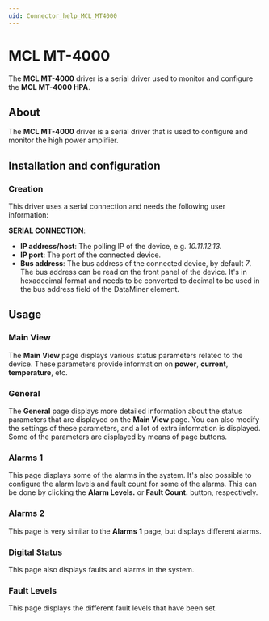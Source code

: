 ```yaml
---
uid: Connector_help_MCL_MT4000
---
```


# MCL MT-4000

The **MCL MT-4000** driver is a serial driver used to monitor and configure the **MCL MT-4000 HPA**.

## About

The **MCL MT-4000** driver is a serial driver that is used to configure and monitor the high power amplifier.

## Installation and configuration

### Creation

This driver uses a serial connection and needs the following user information:

**SERIAL CONNECTION**:

- **IP address/host**: The polling IP of the device, e.g. *10.11.12.13.*
- **IP port**: The port of the connected device.
- **Bus address**: The bus address of the connected device, by default *7*. The bus address can be read on the front panel of the device. It's in hexadecimal format and needs to be converted to decimal to be used in the bus address field of the DataMiner element.

## Usage

### Main View

The **Main** **View** page displays various status parameters related to the device. These parameters provide information on **power**, **current**, **temperature**, etc.

### General

The **General** page displays more detailed information about the status parameters that are displayed on the **Main View** page. You can also modify the settings of these parameters, and a lot of extra information is displayed. Some of the parameters are displayed by means of page buttons.

### Alarms 1

This page displays some of the alarms in the system. It's also possible to configure the alarm levels and fault count for some of the alarms. This can be done by clicking the **Alarm Levels.** or **Fault Count.** button, respectively.

### Alarms 2

This page is very similar to the **Alarms** **1** page, but displays different alarms.

### Digital Status

This page also displays faults and alarms in the system.

### Fault Levels

This page displays the different fault levels that have been set.
